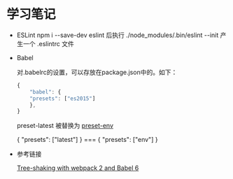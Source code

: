 学习笔记
===

* ESLint
    npm i --save-dev eslint 后执行 ./node_modules/.bin/eslint --init 产生一个 .eslintrc 文件

* Babel

    对.babelrc的设置，可以存放在package.json中的。如下：

    ```Javascript
    {
        "babel": {
        "presets": ["es2015"]
        },
    }
    ```

    preset-latest 被替换为 [preset-env](https://babeljs.io/docs/plugins/preset-env/)

    { "presets": ["latest"] } === { "presets": ["env"] }



* 参考链接

  [Tree-shaking with webpack 2 and Babel 6](http://2ality.com/2015/12/webpack-tree-shaking.html/)
